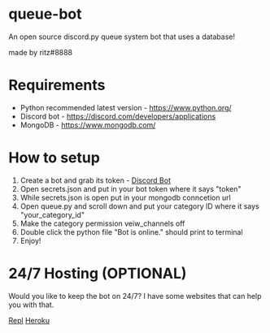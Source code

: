 # queue-bot
An open source discord.py queue system bot that uses a database!

made by ritz#8888

# Requirements 
* Python recommended latest version - https://www.python.org/
* Discord bot - https://discord.com/developers/applications
* MongoDB - https://www.mongodb.com/

# How to setup
1. Create a bot and grab its token - [Discord Bot](https://discord.com/developers/applications)
2. Open secrets.json and put in your bot token where it says "token"
3. While secrets.json is open put in your mongodb conncetion url
4. Open queue.py and scroll down and put your category ID where it says "your_category_id"
5. Make the category permission veiw_channels off
6. Double click the python file "Bot is online." should print to terminal
7. Enjoy!

# 24/7 Hosting (OPTIONAL)
Would you like to keep the bot on 24/7? I have some websites that can help you with that.

[Repl](https://replit.com/~) [Heroku](https://www.heroku.com/)

